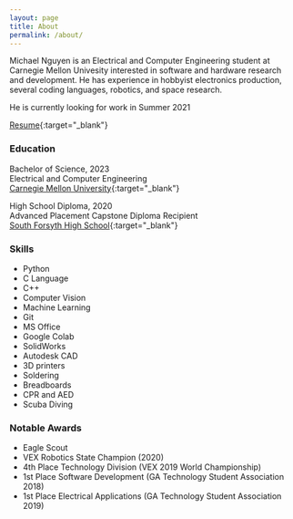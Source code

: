 ```yaml
---
layout: page
title: About
permalink: /about/
---
```


Michael Nguyen is an Electrical and Computer Engineering student at Carnegie Mellon Univesity interested in software and hardware research and development.
He has experience in hobbyist electronics production, several coding languages, robotics, and space research.

He is currently looking for work in Summer 2021

[Resume](documents/mnguyen_resume.pdf){:target="_blank"}
### Education
Bachelor of Science, 2023  
Electrical and Computer Engineering  
[Carnegie Mellon University](https://ece.cmu.edu){:target="_blank"}  

High School Diploma, 2020  
Advanced Placement Capstone Diploma Recipient  
[South Forsyth High School](https://forsyth.k12.ga.us/sfhs){:target="_blank"}  

### Skills
 - Python
 - C Language
 - C++
 - Computer Vision
 - Machine Learning
 - Git
 - MS Office
 - Google Colab
 - SolidWorks
 - Autodesk CAD
 - 3D printers
 - Soldering
 - Breadboards
 - CPR and AED
 - Scuba Diving

### Notable Awards
 - Eagle Scout
 - VEX Robotics State Champion (2020)
 - 4th Place Technology Division (VEX 2019 World Championship)
 - 1st Place Software Development (GA Technology Student Association 2018)
 - 1st Place Electrical Applications (GA Technology Student Association 2019)
